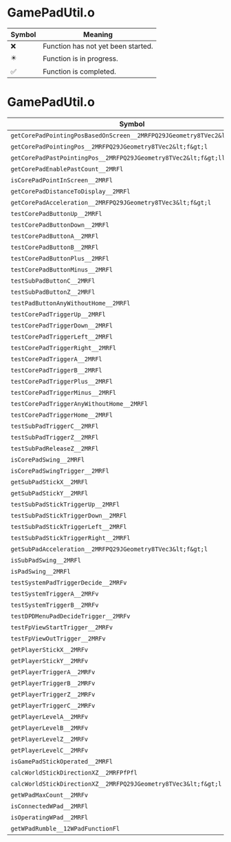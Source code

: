 # GamePadUtil.o
| Symbol | Meaning 
| ------------- | ------------- 
| :x: | Function has not yet been started. 
| :eight_pointed_black_star: | Function is in progress. 
| :white_check_mark: | Function is completed. 


# GamePadUtil.o
| Symbol | Decompiled? |
| ------------- | ------------- |
| `getCorePadPointingPosBasedOnScreen__2MRFPQ29JGeometry8TVec2&lt;f&gt;l` | :x: |
| `getCorePadPointingPos__2MRFPQ29JGeometry8TVec2&lt;f&gt;l` | :x: |
| `getCorePadPastPointingPos__2MRFPQ29JGeometry8TVec2&lt;f&gt;ll` | :x: |
| `getCorePadEnablePastCount__2MRFl` | :x: |
| `isCorePadPointInScreen__2MRFl` | :x: |
| `getCorePadDistanceToDisplay__2MRFl` | :x: |
| `getCorePadAcceleration__2MRFPQ29JGeometry8TVec3&lt;f&gt;l` | :x: |
| `testCorePadButtonUp__2MRFl` | :x: |
| `testCorePadButtonDown__2MRFl` | :x: |
| `testCorePadButtonA__2MRFl` | :x: |
| `testCorePadButtonB__2MRFl` | :x: |
| `testCorePadButtonPlus__2MRFl` | :x: |
| `testCorePadButtonMinus__2MRFl` | :x: |
| `testSubPadButtonC__2MRFl` | :x: |
| `testSubPadButtonZ__2MRFl` | :x: |
| `testPadButtonAnyWithoutHome__2MRFl` | :x: |
| `testCorePadTriggerUp__2MRFl` | :x: |
| `testCorePadTriggerDown__2MRFl` | :x: |
| `testCorePadTriggerLeft__2MRFl` | :x: |
| `testCorePadTriggerRight__2MRFl` | :x: |
| `testCorePadTriggerA__2MRFl` | :x: |
| `testCorePadTriggerB__2MRFl` | :x: |
| `testCorePadTriggerPlus__2MRFl` | :x: |
| `testCorePadTriggerMinus__2MRFl` | :x: |
| `testCorePadTriggerAnyWithoutHome__2MRFl` | :x: |
| `testCorePadTriggerHome__2MRFl` | :x: |
| `testSubPadTriggerC__2MRFl` | :x: |
| `testSubPadTriggerZ__2MRFl` | :x: |
| `testSubPadReleaseZ__2MRFl` | :x: |
| `isCorePadSwing__2MRFl` | :x: |
| `isCorePadSwingTrigger__2MRFl` | :x: |
| `getSubPadStickX__2MRFl` | :x: |
| `getSubPadStickY__2MRFl` | :x: |
| `testSubPadStickTriggerUp__2MRFl` | :x: |
| `testSubPadStickTriggerDown__2MRFl` | :x: |
| `testSubPadStickTriggerLeft__2MRFl` | :x: |
| `testSubPadStickTriggerRight__2MRFl` | :x: |
| `getSubPadAcceleration__2MRFPQ29JGeometry8TVec3&lt;f&gt;l` | :x: |
| `isSubPadSwing__2MRFl` | :x: |
| `isPadSwing__2MRFl` | :x: |
| `testSystemPadTriggerDecide__2MRFv` | :x: |
| `testSystemTriggerA__2MRFv` | :x: |
| `testSystemTriggerB__2MRFv` | :x: |
| `testDPDMenuPadDecideTrigger__2MRFv` | :x: |
| `testFpViewStartTrigger__2MRFv` | :x: |
| `testFpViewOutTrigger__2MRFv` | :x: |
| `getPlayerStickX__2MRFv` | :x: |
| `getPlayerStickY__2MRFv` | :x: |
| `getPlayerTriggerA__2MRFv` | :x: |
| `getPlayerTriggerB__2MRFv` | :x: |
| `getPlayerTriggerZ__2MRFv` | :x: |
| `getPlayerTriggerC__2MRFv` | :x: |
| `getPlayerLevelA__2MRFv` | :x: |
| `getPlayerLevelB__2MRFv` | :x: |
| `getPlayerLevelZ__2MRFv` | :x: |
| `getPlayerLevelC__2MRFv` | :x: |
| `isGamePadStickOperated__2MRFl` | :x: |
| `calcWorldStickDirectionXZ__2MRFPfPfl` | :x: |
| `calcWorldStickDirectionXZ__2MRFPQ29JGeometry8TVec3&lt;f&gt;l` | :x: |
| `getWPadMaxCount__2MRFv` | :x: |
| `isConnectedWPad__2MRFl` | :x: |
| `isOperatingWPad__2MRFl` | :x: |
| `getWPadRumble__12WPadFunctionFl` | :x: |
